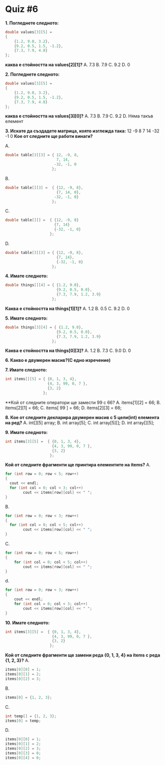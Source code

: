 # Quiz #6

**1. Погледнете следното:**
```c++
double values[3][5] =
{ 
    {1.2, 9.0, 3.2},
	{9.2, 0.5, 1.5, -1.2},
    {7.3, 7.9, 4.8} 
};
 ```
**каква е стойността на values[2][1]?**
А. 7.3
B. 7.9
C. 9.2
D. 0

  
**2. Погледнете следното:**
```c++
double values[3][5] =
{ 
    {1.2, 9.0, 3.2},
	{9.2, 0.5, 1.5, -1.2},
    {7.3, 7.9, 4.8} 
};
 ```
**каква е стойността на values[3][0]?**
А. 7.3
B. 7.9
C. 9.2
D. Няма такъв елемент
  
**3. Искате да създадете матрица, която изглежда така:**
	12	-9	8
	7	14
	-32	-1	0
**Кое от следните ще работи винаги?**

А.   
```c++
double table[3][3] = { 12, -9, 8, 
   					   7, 14,
                      -32, -1, 0
					 };
```
B.   
```c++
double table[][3] =  { {12, -9, 8}, 
    				   {7, 14, 0},
    				  -32, -1, 0} 
					 };
```
C. 
```c++
double table[][] =  { {12, -9, 8}
    				  {7, 14}
        			  {-32, -1, 0} 
					};
```
D.  
```c++
double table[3][3] = { {12, -9, 8},
    				   {7, 14},
   					   {-32, -1, 0} 
					 };

```  
**4. Имате следното:**
```c++
double things[][4] = { {1.2, 9.0},
    				   {9.2, 0.5, 0.0},
    				   {7.3, 7.9, 1.2, 3.9} 
					 };
```
**Каква е стойността на things[1][1]?**
А.    1.2
B.    0.5
C.    9.2
D.    0

**5. Имате следното:**
```c++
double things[3][4] = { {1.2, 9.0},
    				   {9.2, 0.5, 0.0},
    				   {7.3, 7.9, 1.2, 3.9} 
					 };
```
**Каква е стойността на things[0][3]?**
А.    1.2
B.    7.3
C.    9.0
D.    0

  
**6. Какво е двумерен масив?(С едно изречение)**

  
**7. Имате следното:**
```c++
int items[][5] = { {0, 1, 3, 4},
    			   {4, 3, 99, 0, 7 },
   				   {3, 2} 
				 };
```
**Кой от следните оператори ще замести 99 с 66?
А.    items[1][2] = 66;
B.    items[2][1] = 66;
C.    items[ 99 ] = 66;
D.    items[2][3] = 66;

  
**8. Кое от следните декларира двумерен масив с 5 цели(int) елемента на ред?**
A.    int[][5] array;
B.    int array[5];
C.    int array[5][];
D.    int array[][5];

  
**9. Имате следното:**
```c++
int items[3][5] =  { {0, 1, 3, 4},
    			     {4, 3, 99, 0, 7 },
   					 {3, 2} 
				    };
```
**Koй от следните фрагменти ще принтира елементите на items?**
A.
```c++
for (int row = 0; row < 5; row++)
{
  cout << endl;
  for (int col = 0; col < 3; col++)
  		cout << items[row][col] << " ";
}
```
B. 
```c++
for (int row = 0; row < 3; row++)
{
  for (int col = 0; col < 5; col++)
  		cout << items[row][col] << " ";
}
```
C.  
```c++
for (int row = 0; row < 5; row++)
{
	for (int col = 0; col < 5; col++)
  		cout << items[row][col] << " ";
}
```
d.
```c++
for (int row = 0; row < 3; row++)
{
	cout << endl;
	for (int col = 0; col < 3; col++)
  		cout << items[row][col] << " ";
}
```

  
**10. Имате следното:**
```c++
int items[3][5] =  { {0, 1, 3, 4},
    			     {4, 3, 99, 0, 7 },
   					 {3, 2} 
				    };
```
**Koй от следните фрагменти ще замени реда {0, 1, 3, 4} на items с реда {1, 2, 3}?**
A.   
```c++
items[0][0] = 1; 
items[0][1] = 2; 
items[0][2] = 3;
```
B.   
```c++
items[0] = {1, 2, 3};
```
C.     
```c++
int temp[] = {1, 2, 3};
items[0] = temp;
```
D. 
```c++
items[0][0] = 1; 
items[0][1] = 2; 
items[0][2] = 3;
items[0][3] = 0;
items[0][4] = 0;
```

